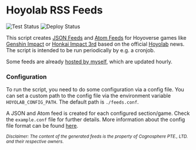 # Hoyolab RSS Feeds

![Test Status](https://github.com/c3kay/hoyolab-rss-feeds/actions/workflows/test.yaml/badge.svg)
![Deploy Status](https://github.com/c3kay/hoyolab-rss-feeds/actions/workflows/deploy.yaml/badge.svg)

This script creates [JSON Feeds](https://jsonfeed.org) and [Atom Feeds](https://datatracker.ietf.org/doc/html/rfc4287)
for Hoyoverse games like [Genshin Impact](https://genshin.hoyoverse.com/en/home) or 
[Honkai Impact 3rd](https://honkaiimpact3.hoyoverse.com/global/en-us/home) based on the official 
[Hoyolab](https://www.hoyolab.com) news. The script is intended to be run periodically by e.g. a cronjob.

Some feeds are already [hosted by myself](https://c3kay.de/hoyolab-rss-feeds), which are updated hourly.

### Configuration

To run the script, you need to do some configuration via a config file.
You can set a custom path to the config file via the environment variable `HOYOLAB_CONFIG_PATH`. 
The default path is `./feeds.conf`.

A JSON and Atom feed is created for each configured section/game. Check the `example.conf` file for further details.
More information about the config file format can be found [here](https://en.wikipedia.org/wiki/INI_file).

<sub>*Disclaimer: The content of the generated feeds is the property of Cognosphere PTE., LTD. and their respective owners.*</sub>
